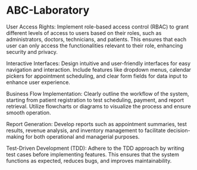 # ABC-Laboratory
User Access Rights: Implement role-based access control (RBAC) to grant different levels of access to users based on their roles, such as administrators, doctors, technicians, and patients. This ensures that each user can only access the functionalities relevant to their role, enhancing security and privacy.

Interactive Interfaces: Design intuitive and user-friendly interfaces for easy navigation and interaction. Include features like dropdown menus, calendar pickers for appointment scheduling, and clear form fields for data input to enhance user experience.

Business Flow Implementation: Clearly outline the workflow of the system, starting from patient registration to test scheduling, payment, and report retrieval. Utilize flowcharts or diagrams to visualize the process and ensure smooth operation.

Report Generation: Develop reports such as appointment summaries, test results, revenue analysis, and inventory management to facilitate decision-making for both operational and managerial purposes.

Test-Driven Development (TDD): Adhere to the TDD approach by writing test cases before implementing features. This ensures that the system functions as expected, reduces bugs, and improves maintainability.
